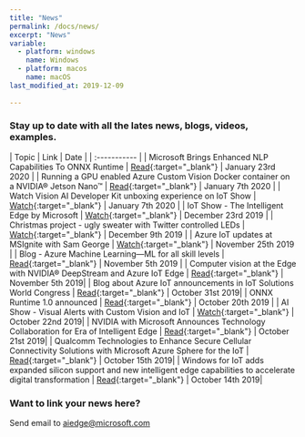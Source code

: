 ```yaml
---
title: "News"
permalink: /docs/news/
excerpt: "News"
variable:
  - platform: windows
    name: Windows
  - platform: macos
    name: macOS
last_modified_at: 2019-12-09
       
---
```


### Stay up to date with all the lates news, blogs, videos, examples.

| Topic | Link | Date |
| :----------- |
| Microsoft Brings Enhanced NLP Capabilities To ONNX Runtime | [Read](https://www.forbes.com/sites/janakirammsv/2020/01/23/microsoft-brings-enhanced-nlp-capabilities-to-onnx-runtime/#2dda9218a353){:target="_blank"} | January 23rd 2020 |
| Running a GPU enabled Azure Custom Vision Docker container on a NVIDIA® Jetson Nano™ | [Read](https://medium.com/microsoftazure/running-a-gpu-enabled-azure-custom-vision-docker-container-on-a-nvidia-jetson-nano-db8747b00b4f){:target="_blank"} | January 7th 2020 |
| Watch Vision AI Developer Kit unboxing experience on IoT Show | [Watch](https://channel9.msdn.com/Shows/Internet-of-Things-Show/Unboxing-the-Vision-AI-DevKit){:target="_blank"} | January 7th 2020 |
| IoT Show - The Intelligent Edge by Microsoft | [Watch](https://channel9.msdn.com/Shows/Internet-of-Things-Show/The-Intelligent-Edge-by-Microsoft){:target="_blank"} | December 23rd 2019 |
| Christmas project - ugly sweater with Twitter controlled LEDs | [Watch](https://microsoft.github.io/ai-at-edge/docs/uglysweater/){:target="_blank"} | December 9th 2019 |
| Azure IoT updates at MSIgnite with Sam George | [Watch](https://channel9.msdn.com/Shows/Internet-of-Things-Show/Azure-IoT-updates-at-MSIgnite-with-Sam-George){:target="_blank"} | November 25th 2019 |
| Blog - Azure Machine Learning—ML for all skill levels | [Read](https://azure.microsoft.com/en-us/blog/azure-machine-learning-ml-for-all-skill-levels/){:target="_blank"} | November 5th 2019 |
| Computer vision at the Edge with NVIDIA® DeepStream and Azure IoT Edge | [Read](https://techcommunity.microsoft.com/t5/Internet-of-Things/Computer-vision-at-the-Edge-with-NVIDIA-DeepStream-and-Azure-IoT/ba-p/984607){:target="_blank"} | November 5th 2019|
| Blog about Azure IoT announcements in IoT Solutions World Congress | [Read](https://blogs.microsoft.com/blog/2019/10/28/unlocking-opportunities-in-the-next-frontier-of-iot/){:target="_blank"} | October 31st 2019|
| ONNX Runtime 1.0 announced | [Read](https://cloudblogs.microsoft.com/opensource/2019/10/30/announcing-onnx-runtime-1-0/){:target="_blank"} | October 20th 2019 |
| AI Show - Visual Alerts with Custom Vision and IoT | [Watch](https://channel9.msdn.com/Shows/AI-Show/Visual-Alerts-with-Custom-Vision-and-IoT){:target="_blank"} | October 22nd 2019|
| NVIDIA with Microsoft Announces Technology Collaboration for Era of Intelligent Edge | [Read](https://nvidianews.nvidia.com/news/nvidia-with-microsoft-announces-technology-collaboration-for-era-of-intelligent-edge){:target="_blank"} | October 21st 2019|
| Qualcomm Technologies to Enhance Secure Cellular Connectivity Solutions with Microsoft Azure Sphere for the IoT | [Read](https://www.qualcomm.com/news/releases/2019/10/15/qualcomm-technologies-enhance-secure-cellular-connectivity-solutions){:target="_blank"} | October 15th 2019|
| Windows for IoT adds expanded silicon support and new intelligent edge capabilities to accelerate digital transformation | [Read](https://blogs.windows.com/windowsexperience/2019/10/14/windows-for-iot-adds-expanded-silicon-support-and-new-intelligent-edge-capabilities-to-accelerate-digital-transformation/#Joj4FGIuuAITUSBk.97){:target="_blank"} | October 14th 2019|

### Want to link your news here?

Send email to [aiedge@microsoft.com](mailto:aiedge@microsoft.com)
